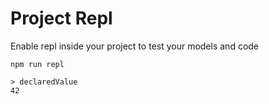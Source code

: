 # Project Repl
Enable repl inside your project to test your models and code


```
npm run repl

> declaredValue
42
```
